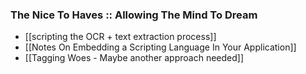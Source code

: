 ### The Nice To Haves :: Allowing The Mind To Dream
+ [[scripting the OCR + text extraction process]]
+ [[Notes On Embedding a Scripting Language In Your Application]]
+ [[Tagging Woes - Maybe another approach needed]]
